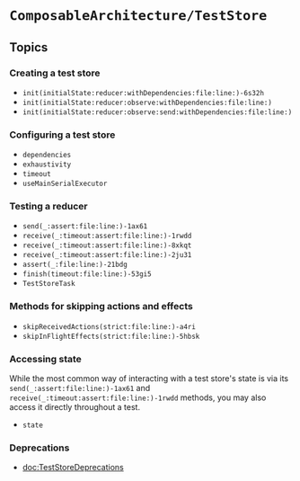 # ``ComposableArchitecture/TestStore``

## Topics

### Creating a test store

- ``init(initialState:reducer:withDependencies:file:line:)-6s32h``
- ``init(initialState:reducer:observe:withDependencies:file:line:)``
- ``init(initialState:reducer:observe:send:withDependencies:file:line:)``

### Configuring a test store

- ``dependencies``
- ``exhaustivity``
- ``timeout``
- ``useMainSerialExecutor``

### Testing a reducer

- ``send(_:assert:file:line:)-1ax61``
- ``receive(_:timeout:assert:file:line:)-1rwdd``
- ``receive(_:timeout:assert:file:line:)-8xkqt``
- ``receive(_:timeout:assert:file:line:)-2ju31``
- ``assert(_:file:line:)-21bdg``
- ``finish(timeout:file:line:)-53gi5``
- ``TestStoreTask``

### Methods for skipping actions and effects

- ``skipReceivedActions(strict:file:line:)-a4ri``
- ``skipInFlightEffects(strict:file:line:)-5hbsk``

### Accessing state

While the most common way of interacting with a test store's state is via its ``send(_:assert:file:line:)-1ax61`` and ``receive(_:timeout:assert:file:line:)-1rwdd`` methods, you may also access it directly throughout a test.

- ``state``

### Deprecations

- <doc:TestStoreDeprecations>
